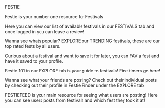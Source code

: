 FESTIE

Festie is your number one resource for Festivals

Here you can view our list of available festivals in our FESTIVALS tab and once logged in you can leave a review!

Wanna see whats popular? EXPLORE our TRENDING festivals, these are our top rated fests by all users.

Curious about a festival and want to save it for later, you can FAV a fest and have it saved to your profile.

Festie 101 in our EXPLORE tab is your guide to festivals! First timers go here!

Wanna see what your friends are posting? Check out their individual posts by checking out their profile in Festie Finder under the EXPLORE tab

FESTIEFEED is your main resource for seeing what users are posting! Here you can see users posts from festivals and which fest they took it at!